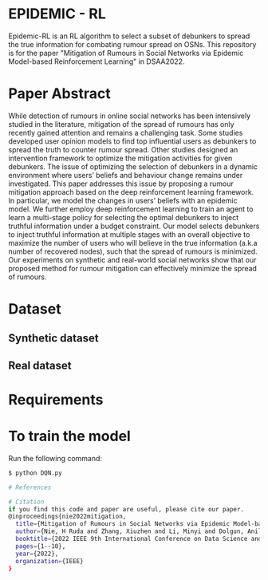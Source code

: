 # EPIDEMIC - RL
Epidemic-RL is an RL algorithm to select a subset of debunkers to spread the true information for combating rumour spread on OSNs.
This repository is for the paper "Mitigation of Rumours in Social Networks via Epidemic Model-based Reinforcement Learning" in DSAA2022.

# Paper Abstract
While detection of rumours in online social networks has been intensively studied in the literature, mitigation of the spread of rumours has only recently gained attention and remains a challenging task. Some studies developed user opinion models to find top influential users as debunkers to spread the truth to counter rumour spread. Other studies designed an intervention framework to optimize the mitigation activities for given debunkers. The issue of optimizing the selection of debunkers in a dynamic environment where users’ beliefs and behaviour change remains under investigated. This paper addresses this issue by proposing a rumour mitigation approach based on the deep reinforcement learning framework. In particular, we model the changes in users’ beliefs with an epidemic model. We further employ deep reinforcement learning to train an agent to learn a multi-stage policy for selecting the optimal debunkers to inject truthful information under a budget constraint. Our model selects debunkers to inject truthful information at multiple stages with an overall objective to maximize the number of users who will believe in the true information (a.k.a number of recovered nodes), such that the spread of rumours is minimized. Our experiments on synthetic and real-world social networks show that our proposed method for rumour mitigation can effectively minimize the spread of rumours.

# Dataset
## Synthetic dataset
## Real dataset

# Requirements

# To train the model
Run the following command:
```bash
$ python DQN.py

# References

# Citation
if you find this code and paper are useful, please cite our paper.
@inproceedings{nie2022mitigation,
  title={Mitigation of Rumours in Social Networks via Epidemic Model-based Reinforcement Learning},
  author={Nie, H Ruda and Zhang, Xiuzhen and Li, Minyi and Dolgun, Anil},
  booktitle={2022 IEEE 9th International Conference on Data Science and Advanced Analytics (DSAA)},
  pages={1--10},
  year={2022},
  organization={IEEE}
}
